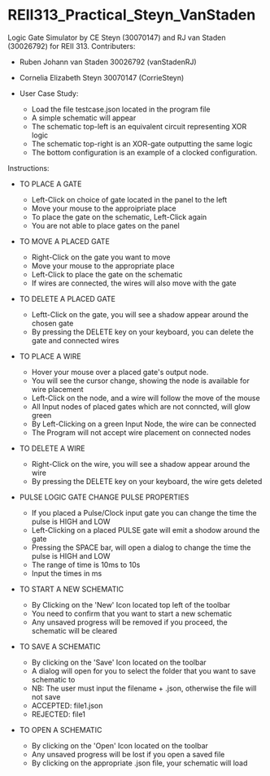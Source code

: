 # REII313_Practical_Steyn_VanStaden
Logic Gate Simulator by CE Steyn (30070147) and RJ van Staden (30026792) for REII 313.
Contributers:
* Ruben Johann van Staden 30026792 (vanStadenRJ)
* Cornelia Elizabeth Steyn 30070147 (CorrieSteyn)

* User Case Study:
  - Load the file testcase.json located in the program file
  - A simple schematic will appear
  - The schematic top-left is an equivalent circuit representing XOR logic
  - The schematic top-right is an XOR-gate outputting the same logic
  - The bottom configuration is an example of a clocked configuration.

Instructions:
* TO PLACE A GATE
  - Left-Click on choice of gate located in the panel to the left
  - Move your mouse to the approipriate place
  - To place the gate on the schematic, Left-Click again
  - You are not able to place gates on the panel
  
* TO MOVE A PLACED GATE
  - Right-Click on the gate you want to move
  - Move your mouse to the appropriate place
  - Left-Click to place the gate on the schematic
  - If wires are connected, the wires will also move with the gate
  
* TO DELETE A PLACED GATE
  - Leftt-Click on the gate, you will see a shadow appear around the chosen gate
  - By pressing the DELETE key on your keyboard, you can delete the gate and connected wires
  
* TO PLACE A WIRE
  - Hover your mouse over a placed gate's output node.
  - You will see the cursor change, showing the node is available for wire placement
  - Left-Click on the node, and a wire will follow the move of the mouse
  - All Input nodes of placed gates which are not conncted, will glow green
  - By Left-Clicking on a green Input Node, the wire can be connected
  - The Program will not accept wire placement on connected nodes
  
* TO DELETE A WIRE
  - Right-Click on the wire, you will see a shadow appear around the wire
  - By pressing the DELETE key on your keyboard, the wire gets deleted
  
* PULSE LOGIC GATE CHANGE PULSE PROPERTIES
  - If you placed a Pulse/Clock input gate you can change the time the pulse is HIGH and LOW
  - Left-Clicking on a placed PULSE gate will emit a shodow around the gate
  - Pressing the SPACE bar, will open a dialog to change the time the pulse is HIGH and LOW
  - The range of time is 10ms to 10s
  - Input the times in ms
  
* TO START A NEW SCHEMATIC
  - By Clicking on the 'New' Icon located top left of the toolbar
  - You need to confirm that you want to start a new schematic
  - Any unsaved progress will be removed if you proceed, the schematic will be cleared
  
* TO SAVE A SCHEMATIC
  - By clicking on the 'Save' Icon located on the toolbar
  - A dialog will open for you to select the folder that you want to save schematic to
  - NB: The user must input the filename + .json, otherwise the file will not save
  - ACCEPTED: file1.json
  - REJECTED: file1
  
* TO OPEN A SCHEMATIC
  - By clicking on the 'Open' Icon located on the toolbar
  - Any unsaved progress will be lost if you open a saved file
  - By clicking on the appropriate .json file, your schematic will load
  
  
